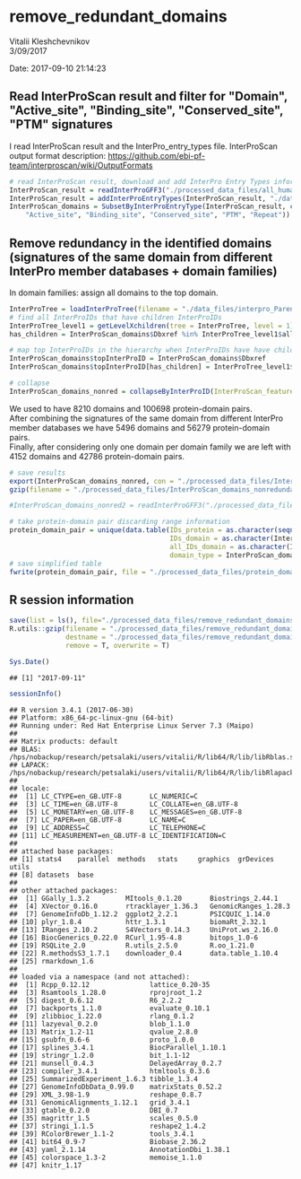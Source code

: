 # remove_redundant_domains
Vitalii Kleshchevnikov  
3/09/2017  



Date: 2017-09-10 21:14:23

## Read InterProScan result and filter for "Domain", "Active_site", "Binding_site", "Conserved_site", "PTM" signatures

I read InterProScan result and the InterPro_entry_types file. InterProScan output format description: https://github.com/ebi-pf-team/interproscan/wiki/OutputFormats  


```r
# read InterProScan result, download and add InterPro Entry Types information, extract from relevant columns and add names metadata and sequence length information
InterProScan_result = readInterProGFF3("./processed_data_files/all_human_viral_protein_domains092017.gff3.gz", processed = F)
InterProScan_result = addInterProEntryTypes(InterProScan_result, "./data_files/entry.list")
InterProScan_domains = SubsetByInterProEntryType(InterProScan_result, c("Domain", 
    "Active_site", "Binding_site", "Conserved_site", "PTM", "Repeat"))
```

## Remove redundancy in the identified domains (signatures of the same domain from different InterPro member databases + domain families)

In domain families: assign all domains to the top domain.


```r
InterProTree = loadInterProTree(filename = "./data_files/interpro_ParentChildTreeFile.txt")
# find all InterProIDs that have children InterProIDs
InterProTree_level1 = getLevelXchildren(tree = InterProTree, level = 1) 
has_children = InterProScan_domains$Dbxref %in% InterProTree_level1$allchildren

# map top InterProIDs in the hierarchy when InterProIDs have have children InterProIDs
InterProScan_domains$topInterProID = InterProScan_domains$Dbxref
InterProScan_domains$topInterProID[has_children] = InterProTree_level1$level1[match(InterProScan_domains$Dbxref, InterProTree_level1$allchildren)][has_children]

# collapse 
InterProScan_domains_nonred = collapseByInterProID(InterProScan_features = InterProScan_domains, id_col = "topInterProID")
```

We used to have 8210 domains and 100698 protein-domain pairs.   
After combining the signatures of the same domain from different InterPro member databases we have 5496 domains and 56279 protein-domain pairs.   
Finally, after considering only one domain per domain family we are left with 4152 domains and 42786 protein-domain pairs.  


```r
# save results
export(InterProScan_domains_nonred, con = "./processed_data_files/InterProScan_domains_nonredundant.gff3", format = "gff3")
gzip(filename = "./processed_data_files/InterProScan_domains_nonredundant.gff3", destname = "./processed_data_files/InterProScan_domains_nonredundant.gff3.gz", overwrite = T, remove = T)

#InterProScan_domains_nonred2 = readInterProGFF3("./processed_data_files/InterProScan_domains_nonredundant.gff3.gz", processed = T)

# take protein-domain pair discarding range information
protein_domain_pair = unique(data.table(IDs_protein = as.character(seqnames(InterProScan_domains_nonred)),
                                        IDs_domain = as.character(InterProScan_domains_nonred$topInterProID),
                                        all_IDs_domain = as.character(InterProScan_domains_nonred$Dbxref),
                                        domain_type = InterProScan_domains_nonred$ENTRY_TYPE))
# save simplified table
fwrite(protein_domain_pair, file = "./processed_data_files/protein_domain_pair", sep = "\t")
```

## R session information


```r
save(list = ls(), file="./processed_data_files/remove_redundant_domains_clust.RData")
R.utils::gzip(filename = "./processed_data_files/remove_redundant_domains_clust.RData",
              destname = "./processed_data_files/remove_redundant_domains_clust.RData.gz",
              remove = T, overwrite = T)

Sys.Date()
```

```
## [1] "2017-09-11"
```

```r
sessionInfo()
```

```
## R version 3.4.1 (2017-06-30)
## Platform: x86_64-pc-linux-gnu (64-bit)
## Running under: Red Hat Enterprise Linux Server 7.3 (Maipo)
## 
## Matrix products: default
## BLAS: /hps/nobackup/research/petsalaki/users/vitalii/R/lib64/R/lib/libRblas.so
## LAPACK: /hps/nobackup/research/petsalaki/users/vitalii/R/lib64/R/lib/libRlapack.so
## 
## locale:
##  [1] LC_CTYPE=en_GB.UTF-8       LC_NUMERIC=C              
##  [3] LC_TIME=en_GB.UTF-8        LC_COLLATE=en_GB.UTF-8    
##  [5] LC_MONETARY=en_GB.UTF-8    LC_MESSAGES=en_GB.UTF-8   
##  [7] LC_PAPER=en_GB.UTF-8       LC_NAME=C                 
##  [9] LC_ADDRESS=C               LC_TELEPHONE=C            
## [11] LC_MEASUREMENT=en_GB.UTF-8 LC_IDENTIFICATION=C       
## 
## attached base packages:
## [1] stats4    parallel  methods   stats     graphics  grDevices utils    
## [8] datasets  base     
## 
## other attached packages:
##  [1] GGally_1.3.2         MItools_0.1.20       Biostrings_2.44.1   
##  [4] XVector_0.16.0       rtracklayer_1.36.3   GenomicRanges_1.28.3
##  [7] GenomeInfoDb_1.12.2  ggplot2_2.2.1        PSICQUIC_1.14.0     
## [10] plyr_1.8.4           httr_1.3.1           biomaRt_2.32.1      
## [13] IRanges_2.10.2       S4Vectors_0.14.3     UniProt.ws_2.16.0   
## [16] BiocGenerics_0.22.0  RCurl_1.95-4.8       bitops_1.0-6        
## [19] RSQLite_2.0          R.utils_2.5.0        R.oo_1.21.0         
## [22] R.methodsS3_1.7.1    downloader_0.4       data.table_1.10.4   
## [25] rmarkdown_1.6       
## 
## loaded via a namespace (and not attached):
##  [1] Rcpp_0.12.12               lattice_0.20-35           
##  [3] Rsamtools_1.28.0           rprojroot_1.2             
##  [5] digest_0.6.12              R6_2.2.2                  
##  [7] backports_1.1.0            evaluate_0.10.1           
##  [9] zlibbioc_1.22.0            rlang_0.1.2               
## [11] lazyeval_0.2.0             blob_1.1.0                
## [13] Matrix_1.2-11              qvalue_2.8.0              
## [15] gsubfn_0.6-6               proto_1.0.0               
## [17] splines_3.4.1              BiocParallel_1.10.1       
## [19] stringr_1.2.0              bit_1.1-12                
## [21] munsell_0.4.3              DelayedArray_0.2.7        
## [23] compiler_3.4.1             htmltools_0.3.6           
## [25] SummarizedExperiment_1.6.3 tibble_1.3.4              
## [27] GenomeInfoDbData_0.99.0    matrixStats_0.52.2        
## [29] XML_3.98-1.9               reshape_0.8.7             
## [31] GenomicAlignments_1.12.1   grid_3.4.1                
## [33] gtable_0.2.0               DBI_0.7                   
## [35] magrittr_1.5               scales_0.5.0              
## [37] stringi_1.1.5              reshape2_1.4.2            
## [39] RColorBrewer_1.1-2         tools_3.4.1               
## [41] bit64_0.9-7                Biobase_2.36.2            
## [43] yaml_2.1.14                AnnotationDbi_1.38.1      
## [45] colorspace_1.3-2           memoise_1.1.0             
## [47] knitr_1.17
```
